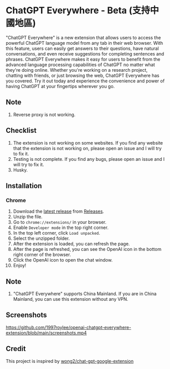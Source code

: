# ChatGPT Everywhere - Beta (支持中國地區)

"ChatGPT Everywhere" is a new extension that allows users to access the powerful ChatGPT language model from any tab in their web browser. With this feature, users can easily get answers to their questions, have natural conversations, and even receive suggestions for completing sentences and phrases. ChatGPT Everywhere makes it easy for users to benefit from the advanced language processing capabilities of ChatGPT no matter what they're doing online. Whether you're working on a research project, chatting with friends, or just browsing the web, ChatGPT Everywhere has you covered. Try it out today and experience the convenience and power of having ChatGPT at your fingertips wherever you go.

## Note

1. Reverse proxy is not working.

## Checklist

1. The extension is not working on some websites. If you find any website that the extension is not working on, please open an issue and I will try to fix it.
2. Testing is not complete. If you find any bugs, please open an issue and I will try to fix it.
3. Husky.

## Installation

### Chrome

1. Download the [latest release](https://github.com/1997roylee/openai-chatgpt-everywhere-extension/releases) from [Releases](https://github.com/1997roylee/openai-chatgpt-everywhere-extension/releases).
2. Unzip the file.
3. Go to `chrome://extensions/` in your browser.
4. Enable `Developer mode` in the top right corner.
5. In the top left corner, click `Load unpacked`.
6. Select the unzipped folder.
7. After the extension is loaded, you can refresh the page.
8. After the page is refreshed, you can see the OpenAI icon in the bottom right corner of the browser.
9. Click the OpenAI icon to open the chat window.
10. Enjoy!

## Note

1. "ChatGPT Everywhere" supports China Mainland. If you are in China Mainland, you can use this extension without any VPN.

## Screenshots

https://github.com/1997roylee/openai-chatgpt-everywhere-extension/blob/main/screenshots.mp4

## Credit

This project is inspired by [wong2/chat-gpt-google-extension](https://github.com/wong2/chat-gpt-google-extension)
